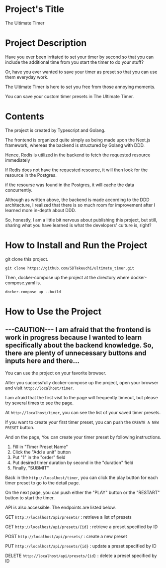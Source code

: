 # Project's Title

The Ultimate Timer

# Project Description

Have you ever been irritated to set your timer by second so that you can include the additional time from you start the timer to do your stuff?

Or, have you ever wanted to save your timer as preset so that you can use them everyday work.

The Ultimate Timer is here to set you free from those annoying moments.

You can save your custom timer presets in The Ultimate Timer.

# Contents

The project is created by Typescript and Golang.

The frontend is organized quite simply as being made upon the Next.js framework, whereas the backend is structured by Golang with DDD.

Hence, Redis is utilized in the backend to fetch the requested resource immediately

If Redis does not have the requested resource, it will then look for the resource in the Postgres.

if the resourse was found in the Postgres, it will cache the data concurrently.

Although as written above, the backend is made according to the DDD architecture, I realized that there is so much room for improvement after I learned more in-depth about DDD.

So, honestly, I am a little bit nervous about publishing this project, but still, sharing what you have learned is what the developers' culture is, right?

# How to Install and Run the Project

git clone this project.

`git clone https://github.com/SDTakeuchi/ultimate_timer.git`

Then, docker-compose up the project at the directory where docker-compose.yaml is.

`docker-compose up --build`

# How to Use the Project

---CAUTION---
I am afraid that the frontend is work in progress because I wanted to learn specifically about the backend knowledge.
So, there are plenty of unnecessary buttons and inputs here and there...
------

You can use the project on your favorite browser.

After you successfully docker-compose up the project, open your browser and visit `http://localhost/timer`. 

I am afraid that the first visit to the page will frequently timeout, but please try several times to see the page.

At `http://localhost/timer`, you can see the list of your saved timer presets.

If you want to create your first timer preset, you can push the `CREATE A NEW PRESET` button.

And on the page, You can create your timer preset by following instructions.

1. Fill in "Timer Preset Name"
1. Click the "Add a unit" button
1. Put "1" in the "order" field
1. Put desired timer duration by second in the "duration" field
1. Finally, "SUBMIT"

Back in the `http://localhost/timer`, you can click the play button for each timer preset to go to the detail page.

On the next page, you can push either the "PLAY" button or the "RESTART" button to start the timer.

API is also accessible. The endpoints are listed below.

GET `http://localhost/api/presets/` : retrieve a list of presets

GET `http://localhost/api/presets/{id}` : retrieve a preset specified by ID

POST `http://localhost/api/presets/` : create a new preset

PUT `http://localhost/api/presets/{id}` : update a preset specified by ID

DELETE `http://localhost/api/presets/{id}` : delete a preset specified by ID